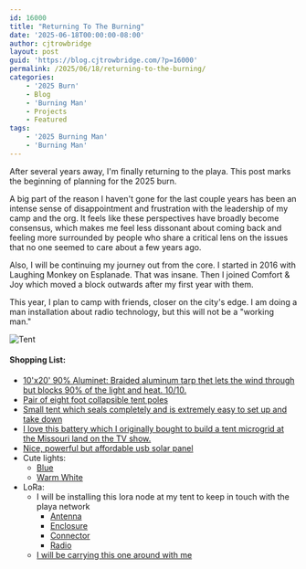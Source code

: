 ```yaml
---
id: 16000
title: "Returning To The Burning"
date: '2025-06-18T00:00:00-08:00'
author: cjtrowbridge
layout: post
guid: 'https://blog.cjtrowbridge.com/?p=16000'
permalink: /2025/06/18/returning-to-the-burning/
categories:
    - '2025 Burn'
    - Blog
    - 'Burning Man'
    - Projects
    - Featured
tags:
    - '2025 Burning Man'
    - 'Burning Man'
---
```


After several years away, I'm finally returning to the playa. This post marks the beginning of planning for the 2025 burn.  

A big part of the reason I haven't gone for the last couple years has been an intense sense of disappointment and frustration with the leadership of my camp and the org. It feels like these perspectives have broadly become consensus, which makes me feel less dissonant about coming back and feeling more surrounded by people who share a critical lens on the issues that no one seemed to care about a few years ago.  

Also, I will be continuing my journey out from the core. I started in 2016 with Laughing Monkey on Esplanade. That was insane. Then I joined Comfort & Joy which moved a block outwards after my first year with them.  

This year, I plan to camp with friends, closer on the city's edge. I am doing a man installation about radio technology, but this will not be a "working man."  

<img src="https://blog.cjtrowbridge.com/wp-content/uploads/2025/06/tent.jpg" alt="Tent" class="photo">

#### Shopping List:

- [10'x20' 90% Aluminet: Braided aluminum tarp thet lets the wind through but blocks 90% of the light and heat. 10/10.](https://amzn.to/44tX1q3)  
- [Pair of eight foot collapsible tent poles](https://amzn.to/446WpWW)  
- [Small tent which seals completely and is extremely easy to set up and take down](https://amzn.to/3ZxCrDp)  
- [I love this battery which I originally bought to build a tent microgrid at the Missouri land on the TV show.](https://amzn.to/4n1O1k9)  
- [Nice, powerful but affordable usb solar panel](https://amzn.to/3SYruXN)  
- Cute lights:
    - [Blue](https://amzn.to/4n6jVfx)
    - [Warm White](https://amzn.to/4eenpIY)
- LoRa:
    - I will be installing this lora node at my tent to keep in touch with the playa network
        - [Antenna](https://amzn.to/3ZAkgwQ)
        - [Enclosure](https://amzn.to/442wy2q)
        - [Connector](https://amzn.to/4lbkDq0)
        - [Radio](https://amzn.to/4l4oTY8)
    - [I will be carrying this one around with me](https://heltec.org/project/meshpocket/)
